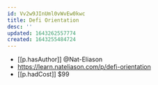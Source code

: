 ```yaml
---
id: Vv2w9JInUml0vWvEw0kwc
title: Defi Orientation
desc: ''
updated: 1643262557774
created: 1643255484724
---
```


- [[p.hasAuthor]] @Nat-Eliason
- https://learn.nateliason.com/p/defi-orientation 
- [[p.hadCost]] $99 